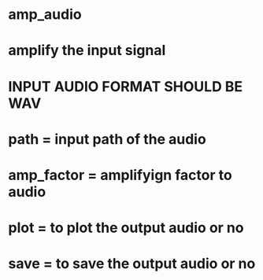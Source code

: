 # amp_audio
# amplify the input signal
# INPUT AUDIO FORMAT SHOULD BE WAV
# path = input path of the audio
# amp_factor = amplifyign factor to audio
# plot = to plot the output audio or no
# save = to save the output audio or no

